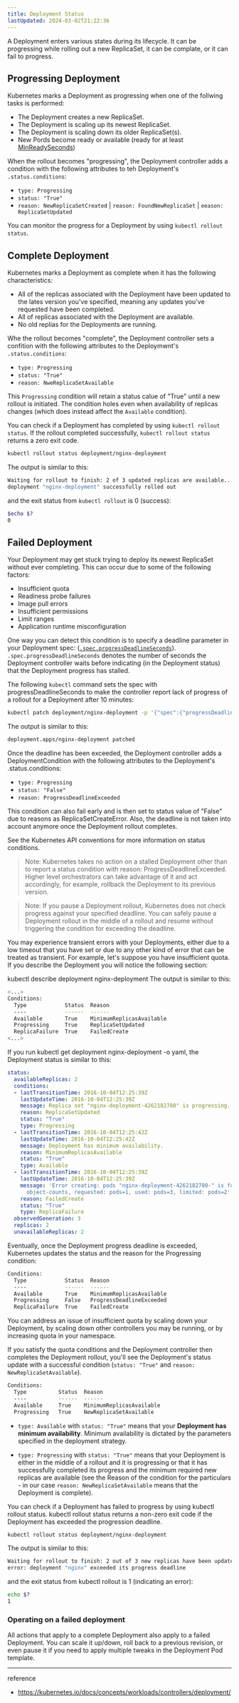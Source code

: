 ```yaml
---
title: Deployment Status
lastUpdated: 2024-03-02T21:22:36
---
```


A Deployment enters various states during its lifecycle. It can be progressing while rolling out a new ReplicaSet, it can be complate, or it can fail to progress.

## Progressing Deployment

Kubernetes marks a Deployment as progressing when one of the follwing tasks is performed:
- The Deployment creates a new ReplicaSet.
- The Deployment is scaling up its newest ReplicaSet.
- The Deployment is scaling down its older ReplicaSet(s).
- New Pords become ready or available (ready for at least [MinReadySeconds](https://kubernetes.io/docs/concepts/workloads/controllers/deployment/#min-ready-seconds))

When the rollout becomes "progressing", the Deployment controller adds a condition with the following attributes to teh Deployment's `.status.conditions`:
- `type: Progressing`
- `status: "True"`
- `reason: NewReplicaSetCreated` | `reason: FoundNewReplicaSet` | `eeason: ReplicaSetUpdated`

You can monitor the progress for a Deployment by using `kubectl rollout status`.

## Complete Deployment

Kubernetes marks a Deployment as complete when it has the following characteristics:
- All of the replicas associated with the Deployment have been updated to the lates version you've specified, meaning any updates you've requested have been completed.
- All of replicas associated with the Deployment are available.
- No old replias for the Deployments are running.

Whe the rollout becomes "complete", the Deployment controller sets a confition with the following attributes to the Deploymwnt's `.status.conditions`:

- `type: Progressing`
- `status: "True"`
- `reason: NweReplicaSetAvailable`

This `Progressing` condition will retain a status calue of "True" until a new rollout is initiated. The condition holes even when availability of replicas changes (which does instead affect the `Available` condition).

You can check if a Deployment has completed by using `kubectl rollout status`. If the rollout completed successfully, `kubectl rollout status` returns a zero exit code.

```bash
kubectl rollout status deployment/nginx-deployment
```

The output is similar to this:

```bash
Waiting for rollout to finish: 2 of 3 updated replicas are available...
deployment "nginx-deployment" successfully rolled out
```

and the exit status from `kubectl rollout` is 0 (success):

```bash
$echo $?
0
```

## Failed Deployment 

Your Deployment may get stuck trying to deploy its newest ReplicaSet without ever completing. This can occur due to some of the following factors:

- Insufficient quota
- Readiness probe failures
- Image pull errors
- Insufficient permissions
- Limit ranges
- Application runtime misconfiguration

One way you can detect this condition is to specify a deadline parameter in your Deployment spec: ([`.spec.progressDeadlineSeconds`](https://kubernetes.io/docs/concepts/workloads/controllers/deployment/#progress-deadline-seconds)). `.spec.progressDeadlineSeconds` denotes the number of seconds the Deployment controller waits before indicating (in the Deployment status) that the Deployment progress has stalled.

The following `kubectl` command sets the spec with progressDeadlineSeconds to make the controller report lack of progress of a rollout for a Deployment after 10 minutes:

```bash
kubectl patch deployment/nginx-deployment -p '{"spec":{"progressDeadlineSeconds":600}}'
```

The output is similar to this:

```bash
deployment.apps/nginx-deployment patched
```

Once the deadline has been exceeded, the Deployment controller adds a DeploymentCondition with the following attributes to the Deployment's .status.conditions:

- `type: Progressing`
- `status: "False"`
- `reason: ProgressDeadlineExceeded`

This condition can also fail early and is then set to status value of "False" due to reasons as ReplicaSetCreateError. Also, the deadline is not taken into account anymore once the Deployment rollout completes.

See the Kubernetes API conventions for more information on status conditions.

> Note: Kubernetes takes no action on a stalled Deployment other than to report a status condition with reason: ProgressDeadlineExceeded. Higher level orchestrators can take advantage of it and act accordingly, for example, rollback the Deployment to its previous version.
 
> Note: If you pause a Deployment rollout, Kubernetes does not check progress against your specified deadline. You can safely pause a Deployment rollout in the middle of a rollout and resume without triggering the condition for exceeding the deadline.

You may experience transient errors with your Deployments, either due to a low timeout that you have set or due to any other kind of error that can be treated as transient. For example, let's suppose you have insufficient quota. If you describe the Deployment you will notice the following section:

kubectl describe deployment nginx-deployment
The output is similar to this:

```bash
<...>
Conditions:
  Type            Status  Reason
  ----            ------  ------
  Available       True    MinimumReplicasAvailable
  Progressing     True    ReplicaSetUpdated
  ReplicaFailure  True    FailedCreate
<...>
```

If you run kubectl get deployment nginx-deployment -o yaml, the Deployment status is similar to this:

```yaml
status:
  availableReplicas: 2
  conditions:
  - lastTransitionTime: 2016-10-04T12:25:39Z
    lastUpdateTime: 2016-10-04T12:25:39Z
    message: Replica set "nginx-deployment-4262182780" is progressing.
    reason: ReplicaSetUpdated
    status: "True"
    type: Progressing
  - lastTransitionTime: 2016-10-04T12:25:42Z
    lastUpdateTime: 2016-10-04T12:25:42Z
    message: Deployment has minimum availability.
    reason: MinimumReplicasAvailable
    status: "True"
    type: Available
  - lastTransitionTime: 2016-10-04T12:25:39Z
    lastUpdateTime: 2016-10-04T12:25:39Z
    message: 'Error creating: pods "nginx-deployment-4262182780-" is forbidden: exceeded quota:
      object-counts, requested: pods=1, used: pods=3, limited: pods=2'
    reason: FailedCreate
    status: "True"
    type: ReplicaFailure
  observedGeneration: 3
  replicas: 2
  unavailableReplicas: 2
```

Eventually, once the Deployment progress deadline is exceeded, Kubernetes updates the status and the reason for the Progressing condition:

```bash
Conditions:
  Type            Status  Reason
  ----            ------  ------
  Available       True    MinimumReplicasAvailable
  Progressing     False   ProgressDeadlineExceeded
  ReplicaFailure  True    FailedCreate
```

You can address an issue of insufficient quota by scaling down your Deployment, by scaling down other controllers you may be running, or by increasing quota in your namespace.

If you satisfy the quota conditions and the Deployment controller then completes the Deployment rollout, you'll see the Deployment's status update with a successful condition (`status: "True"` and `reason: NewReplicaSetAvailable`).

```bash
Conditions:
  Type          Status  Reason
  ----          ------  ------
  Available     True    MinimumReplicasAvailable
  Progressing   True    NewReplicaSetAvailable
```

- `type: Available` with `status: "True"` means that your **Deployment has minimum availability**. Minimum availability is dictated by the parameters specified in the deployment strategy.

- `type: Progressing` with `status: "True"` means that your Deployment is either in the middle of a rollout and it is progressing or that it has successfully completed its progress and the minimum required new replicas are available (see the Reason of the condition for the particulars - in our case `reason: NewReplicaSetAvailable` means that the Deployment is complete).

You can check if a Deployment has failed to progress by using kubectl rollout status. kubectl rollout status returns a non-zero exit code if the Deployment has exceeded the progression deadline.

```bash
kubectl rollout status deployment/nginx-deployment
```

The output is similar to this:

```bash
Waiting for rollout to finish: 2 out of 3 new replicas have been updated...
error: deployment "nginx" exceeded its progress deadline
```

and the exit status from kubectl rollout is 1 (indicating an error):

```bash
echo $?
1
```

### Operating on a failed deployment

All actions that apply to a complete Deployment also apply to a failed Deployment. You can scale it up/down, roll back to a previous revision, or even pause it if you need to apply multiple tweaks in the Deployment Pod template.

---
reference
- https://kubernetes.io/docs/concepts/workloads/controllers/deployment/